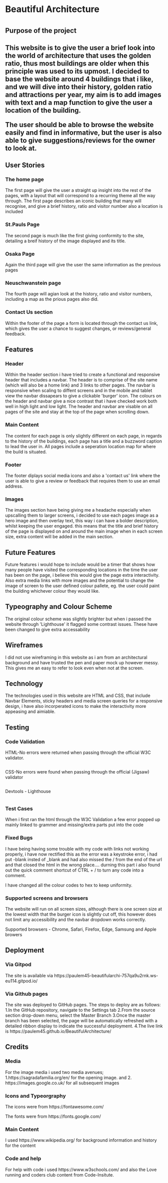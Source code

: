 <h1>Beautiful Architecture<h1> 

<h2>Purpose of the project<h2>

<p>This website is to give the user a brief look into the world of architecture that uses the golden ratio, thus most buildings are older when this principle was used to its upmost. I decided to base the website around 4 buildings that i like, and we will dive into their history, golden ratio and attractions per year, my aim is to add images with text and a map function to give the user a location of the building.<p>

<p>The user should be able to browse the website easily and find in informative, but the user is also able to give suggestions/reviews for the owner to look at.</p>

<h2>User Stories</h2>

<h3>The home page</h3>

<p>The first page will give the user a straight up insight into the rest of the pages, with a layout that will correspond to a recurring theme all the way through. The first page describes an iconic building that many will recognise, and give a brief history, ratio and visitor number also a location is included</p>

<h3>St.Pauls Page</h3>

<p>The second page is much like the first giving conformity to the site, detailing a breif history of the image displayed and its title.</p>

<h3>Osaka Page</h3>

<p>Again the third page will give the user the same information as the previous pages</p>

<h3>Neuschwanstein page</h3>

<p>The fourth page will agian look at the history, ratio and visitor numbers, including a map as the prious pages also did.</p>

<h3>Contact Us section</h3>

<p>Within the footer of the page a form is located through the contact us link, which gives the user a chance to suggest changes, or reviews/general feedback.</p>

<h2>Features</h2>

<h3>Header</h3>

<p>Within the header section i have tried to create a functional and responsive header that includes a navbar. The header is to comprise of the site name (which will also be a home link) and 3 links to other pages. The navbar is responsive when scaling to diffent screens and in the mobile and tablet view the navbar dissapears to give a clickable 'burger' icon. The colours on the header and navbar give a nice contrast that i have checked work both well in high light and low light. The header and navbar are visable on all pages of the site and stay at the top of the page when scrolling down.</p>

<h3>Main Content</h3>

<p>The content for each page is only slightly different on each page, in regards to the history of the buildings, each page has a title and a buzzword caption to lead the user in. All pages include a seperation location map for where the build is situated.</p>

<h3>Footer</h3>

<p>The footer diplays social media icons and also a 'contact us' link where the user is able to give a review or feedback that requires them to use an email address.</p>

<h3>Images</h3>

<p>The images section have being giving me a headache especially when upscalling them to larger screens, i decided to use each pages image as a hero image and then overlay text, this way i can have a bolder description, whilst keeping the user engaged. this means that the title and brief history of the page is displayed on and around the main image when in each screen size, extra content will be added in the main section.</p>

<h2>Future Features</h2>

<p>Future features i would hope to include would be a timer that shows how many people have visited the corresponding locations in the time the user has been on the page, i believe this would give the page extra interactivity. Also extra media links with more images and the potential to change the image of screen to the user defined colour pallete, eg. the user could paint the building whichever colour they would like.</p>

<h2>Typeography and Colour Scheme</h2>

<p>The original colour scheme was slightly brighter but when i passed the website through 'Lighthouse' it flagged some contrast issues. These have been changed to give extra accessability</p>

<h2>Wireframes</h2>

<p>I did not use wireframing in this website as i am from an architectural background and have trusted the pen and paper mock up however messy. This gives me an easy to refer to look even when not at the screen.</p>

<h2>Technology</h2>

<p>The technologies used in this website are HTML and CSS, that include Navbar Elements, sticky headers and media screen queries for a responsive design, i have also incorperated icons to make the interactivity more appeasing and aimiable. </p>

<h2>Testing</h2>

<h3>Code Validation</h3>

<p>HTML-No errors were returned when passing through the official W3C validator.</p>

<img>

<p>CSS-No errors were found when passing through the official (Jigsaw) validator</p>

<img>

<p>Devtools - Lighthouse</p>

<img>

<h3>Test Cases</h3>

<p>When i first ran the html through the W3C Validation a few error popped up mainly linked to grammer and missing/extra parts put into the code</p>

<h3>Fixed Bugs</h3>

<p>I have being having some trouble with my code with links not working properly, i have now rectified this as the error was a keystroke error, i had put -blank insted of _blank and had also missed the / from the end of the url and that closed the html in the wrong place.... durning this part i also found out the quick comment shortcut of CTRL + / to turn any code into a comment.</p>

<p>I have changed all the colour codes to hex to keep uniformity.</p>

<h3>Supported screens and browsers</h3>

<p>The website will run on all screen sizes, although there is one screen size at the lowest width that the burger icon is slightly cut off, this however does not limit any accessibility and the navbar dropdown works correctly.</p>

<p>Supported browsers - Chrome, Safari, Firefox, Edge, Samsung and Apple browers</p>

<h2>Deployment</h2>

<h3>Via Gitpod</h3>

<p>The site is available via https://paulem45-beautifularchi-757qa9u2rnk.ws-eu114.gitpod.io/</p>

<h3>Via Github pages</h3>

<p>The site was deployed to GitHub pages. The steps to deploy are as follows:
    1.In the GitHub repository, navigate to the Settings tab
    2.From the source section drop-down menu, select the Master Branch
    3.Once the master branch has been selected, the page will be automatically refreshed with a detailed ribbon display to indicate the successful deployment.
    4.The live link is https://paulem45.github.io/BeautifulArchitecture/ </p>

<h2>Credits</h2>

<h3>Media</h3>

<p>For the image media i used two media avenues;
1.https://sagradafamilia.org/en/ for the opening image.
and 
2. https://images.google.co.uk/ for all subsequent images</p>

<h3>Icons and Typeorgraphy</h3>

<p>The icons were from https://fontawesome.com/</p>

<p>The fonts were from https://fonts.google.com/</p>

<h3>Main Content</h3>

<p>I used https://www.wikipedia.org/ for background information and history for the content</p>

<h3>Code and help</h3>

<p>For help with code i used https://www.w3schools.com/ and also the Love running and coders club content from Code-Insitute.</p>